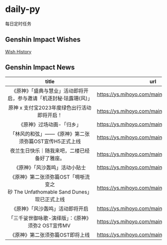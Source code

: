# daily-py
每日定时任务


## Genshin Impact Wishes
[Wish History](./genshin_impact_wish.md)


## Genshin Impact News

| title | url |
|:---:|:---:|
| 《原神》「盛典与慧业」活动即将开启，参与邀请「机逐封秘·珐露珊(风)」 | https://ys.mihoyo.com/main/news/detail/27308 |
| 原神 x 支付宝2023年度绿色出行活动即将开启！ | https://ys.mihoyo.com/main/news/detail/27224 |
| 《原神》过场动画-「归乡」 | https://ys.mihoyo.com/main/news/detail/27223 |
| 「林风的和弦」——《原神》第二张须弥篇OST宣传H5正式上线 | https://ys.mihoyo.com/main/news/detail/27120 |
| 夜兰生日快乐｜随我来吧，二楼已经备好了雅座。 | https://ys.mihoyo.com/main/news/detail/27119 |
| 《原神》「风沙轰鸣」活动小贴士 | https://ys.mihoyo.com/main/news/detail/27118 |
| 《原神》第二张须弥篇OST「啁哳流变之砂 The Unfathomable Sand Dunes」现已正式上线 | https://ys.mihoyo.com/main/news/detail/27090 |
| 《原神》「风沙轰鸣」活动即将开启 | https://ys.mihoyo.com/main/news/detail/27089 |
| 「三千娑世御咏歌-演绎版」：《原神》须弥2 OST宣传MV  | https://ys.mihoyo.com/main/news/detail/27088 |
| 《原神》第二张须弥篇OST即将上线 | https://ys.mihoyo.com/main/news/detail/27077 |

